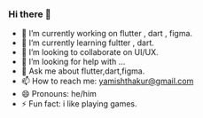 ### Hi there 👋
- 🔭 I’m currently working on flutter , dart , figma.
- 🌱 I’m currently learning fultter , dart.
- 👯 I’m looking to collaborate on UI/UX.
- 🤔 I’m looking for help with ...
- 💬 Ask me about flutter,dart,figma.
- 📫 How to reach me: yamishthakur@gmail.com
- 😄 Pronouns: he/him
- ⚡ Fun fact: i like playing games.
<!--
**yamish01/yamish01** is a ✨ _special_ ✨ repository because its `README.md` (this file) appears on your GitHub profile.

Here are some ideas to get you started:

- 🔭 I’m currently working on ...
- 🌱 I’m currently learning ...
- 👯 I’m looking to collaborate on ...
- 🤔 I’m looking for help with ...
- 💬 Ask me about ...
- 📫 How to reach me: ...
- 😄 Pronouns: ...
- ⚡ Fun fact: ...
-->

